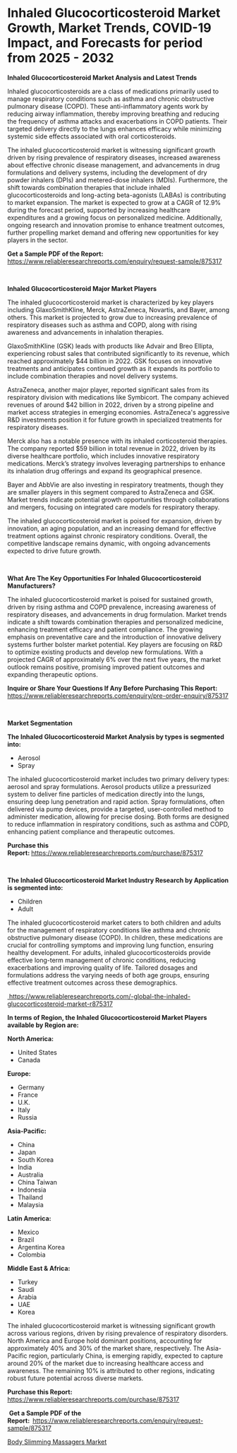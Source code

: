 <p><h1>Inhaled Glucocorticosteroid Market Growth, Market Trends, COVID-19 Impact, and Forecasts for period from 2025 - 2032</h1></p><p><strong>Inhaled Glucocorticosteroid Market Analysis and Latest Trends</strong></p>
<p><p>Inhaled glucocorticosteroids are a class of medications primarily used to manage respiratory conditions such as asthma and chronic obstructive pulmonary disease (COPD). These anti-inflammatory agents work by reducing airway inflammation, thereby improving breathing and reducing the frequency of asthma attacks and exacerbations in COPD patients. Their targeted delivery directly to the lungs enhances efficacy while minimizing systemic side effects associated with oral corticosteroids.</p><p>The inhaled glucocorticosteroid market is witnessing significant growth driven by rising prevalence of respiratory diseases, increased awareness about effective chronic disease management, and advancements in drug formulations and delivery systems, including the development of dry powder inhalers (DPIs) and metered-dose inhalers (MDIs). Furthermore, the shift towards combination therapies that include inhaled glucocorticosteroids and long-acting beta-agonists (LABAs) is contributing to market expansion. The market is expected to grow at a CAGR of 12.9% during the forecast period, supported by increasing healthcare expenditures and a growing focus on personalized medicine. Additionally, ongoing research and innovation promise to enhance treatment outcomes, further propelling market demand and offering new opportunities for key players in the sector.</p></p>
<p><strong>Get a Sample PDF of the Report:&nbsp;</strong> <a href="https://www.reliableresearchreports.com/enquiry/request-sample/875317?utm_campaign=3362&utm_medium=2&utm_source=Github&utm_content=ia&utm_term=30032025&utm_id=inhaled-glucocorticosteroid">https://www.reliableresearchreports.com/enquiry/request-sample/875317</a></p>
<p>&nbsp;</p>
<p><strong>Inhaled Glucocorticosteroid Major Market Players</strong></p>
<p><p>The inhaled glucocorticosteroid market is characterized by key players including GlaxoSmithKline, Merck, AstraZeneca, Novartis, and Bayer, among others. This market is projected to grow due to increasing prevalence of respiratory diseases such as asthma and COPD, along with rising awareness and advancements in inhalation therapies.</p><p>GlaxoSmithKline (GSK) leads with products like Advair and Breo Ellipta, experiencing robust sales that contributed significantly to its revenue, which reached approximately $44 billion in 2022. GSK focuses on innovative treatments and anticipates continued growth as it expands its portfolio to include combination therapies and novel delivery systems.</p><p>AstraZeneca, another major player, reported significant sales from its respiratory division with medications like Symbicort. The company achieved revenues of around $42 billion in 2022, driven by a strong pipeline and market access strategies in emerging economies. AstraZeneca's aggressive R&D investments position it for future growth in specialized treatments for respiratory diseases.</p><p>Merck also has a notable presence with its inhaled corticosteroid therapies. The company reported $59 billion in total revenue in 2022, driven by its diverse healthcare portfolio, which includes innovative respiratory medications. Merck’s strategy involves leveraging partnerships to enhance its inhalation drug offerings and expand its geographical presence.</p><p>Bayer and AbbVie are also investing in respiratory treatments, though they are smaller players in this segment compared to AstraZeneca and GSK. Market trends indicate potential growth opportunities through collaborations and mergers, focusing on integrated care models for respiratory therapy.</p><p>The inhaled glucocorticosteroid market is poised for expansion, driven by innovation, an aging population, and an increasing demand for effective treatment options against chronic respiratory conditions. Overall, the competitive landscape remains dynamic, with ongoing advancements expected to drive future growth.</p></p>
<p>&nbsp;</p>
<p><strong>What Are The Key Opportunities For Inhaled Glucocorticosteroid Manufacturers?</strong></p>
<p><p>The inhaled glucocorticosteroid market is poised for sustained growth, driven by rising asthma and COPD prevalence, increasing awareness of respiratory diseases, and advancements in drug formulation. Market trends indicate a shift towards combination therapies and personalized medicine, enhancing treatment efficacy and patient compliance. The growing emphasis on preventative care and the introduction of innovative delivery systems further bolster market potential. Key players are focusing on R&D to optimize existing products and develop new formulations. With a projected CAGR of approximately 6% over the next five years, the market outlook remains positive, promising improved patient outcomes and expanding therapeutic options.</p></p>
<p><strong>Inquire or Share Your Questions If Any Before Purchasing This Report:</strong> <a href="https://www.reliableresearchreports.com/enquiry/pre-order-enquiry/875317?utm_campaign=3362&utm_medium=2&utm_source=Github&utm_content=ia&utm_term=30032025&utm_id=inhaled-glucocorticosteroid">https://www.reliableresearchreports.com/enquiry/pre-order-enquiry/875317</a></p>
<p>&nbsp;</p>
<p><strong>Market Segmentation</strong></p>
<p><strong>The Inhaled Glucocorticosteroid Market Analysis by types is segmented into:</strong></p>
<p><ul><li>Aerosol</li><li>Spray</li></ul></p>
<p><p>The inhaled glucocorticosteroid market includes two primary delivery types: aerosol and spray formulations. Aerosol products utilize a pressurized system to deliver fine particles of medication directly into the lungs, ensuring deep lung penetration and rapid action. Spray formulations, often delivered via pump devices, provide a targeted, user-controlled method to administer medication, allowing for precise dosing. Both forms are designed to reduce inflammation in respiratory conditions, such as asthma and COPD, enhancing patient compliance and therapeutic outcomes.</p></p>
<p><strong>Purchase this Report:&nbsp;</strong><a href="https://www.reliableresearchreports.com/purchase/875317?utm_campaign=3362&utm_medium=2&utm_source=Github&utm_content=ia&utm_term=30032025&utm_id=inhaled-glucocorticosteroid">https://www.reliableresearchreports.com/purchase/875317</a></p>
<p>&nbsp;</p>
<p><strong>The Inhaled Glucocorticosteroid Market Industry Research by Application is segmented into:</strong></p>
<p><ul><li>Children</li><li>Adult</li></ul></p>
<p><p>The inhaled glucocorticosteroid market caters to both children and adults for the management of respiratory conditions like asthma and chronic obstructive pulmonary disease (COPD). In children, these medications are crucial for controlling symptoms and improving lung function, ensuring healthy development. For adults, inhaled glucocorticosteroids provide effective long-term management of chronic conditions, reducing exacerbations and improving quality of life. Tailored dosages and formulations address the varying needs of both age groups, ensuring effective treatment outcomes across these demographics.</p></p>
<p><a href="https://www.reliableresearchreports.com/-global-the-inhaled-glucocorticosteroid-market-r875317?utm_campaign=3362&utm_medium=2&utm_source=Github&utm_content=ia&utm_term=30032025&utm_id=inhaled-glucocorticosteroid">&nbsp;https://www.reliableresearchreports.com/-global-the-inhaled-glucocorticosteroid-market-r875317</a></p>
<p><strong>In terms of Region, the Inhaled Glucocorticosteroid Market Players available by Region are:</strong></p>
<p>
    <p> <strong> North America: </strong>
        <ul>
            <li>United States</li>
            <li>Canada</li>
        </ul>
        </p> 
    <p> <strong> Europe: </strong>
        <ul>
            <li>Germany</li>
            <li>France</li>
            <li>U.K.</li>
            <li>Italy</li>
            <li>Russia</li>
        </ul>
        </p> 
    <p> <strong> Asia-Pacific: </strong>
        <ul>
            <li>China</li>
            <li>Japan</li>
            <li>South Korea</li>
            <li>India</li>
            <li>Australia</li>
            <li>China Taiwan</li>
            <li>Indonesia</li>
            <li>Thailand</li>
            <li>Malaysia</li>
        </ul>
        </p> 
    <p> <strong> Latin America: </strong>
        <ul>
            <li>Mexico</li>
            <li>Brazil</li>
            <li>Argentina Korea</li>
            <li>Colombia</li>
        </ul>
        </p> 
    <p> <strong> Middle East & Africa: </strong>
        <ul>
            <li>Turkey</li>
            <li>Saudi</li>
            <li>Arabia</li>
            <li>UAE</li>
            <li>Korea</li>
        </ul>
    </p>
    </p>
<p><p>The inhaled glucocorticosteroid market is witnessing significant growth across various regions, driven by rising prevalence of respiratory disorders. North America and Europe hold dominant positions, accounting for approximately 40% and 30% of the market share, respectively. The Asia-Pacific region, particularly China, is emerging rapidly, expected to capture around 20% of the market due to increasing healthcare access and awareness. The remaining 10% is attributed to other regions, indicating robust future potential across diverse markets.</p></p>
<p><strong>Purchase this Report: </strong><a href="https://www.reliableresearchreports.com/purchase/875317?utm_campaign=3362&utm_medium=2&utm_source=Github&utm_content=ia&utm_term=30032025&utm_id=inhaled-glucocorticosteroid">https://www.reliableresearchreports.com/purchase/875317</a></p>
<p>&nbsp;<strong>Get a Sample PDF of the Report:&nbsp;&nbsp;</strong><a href="https://www.reliableresearchreports.com/enquiry/request-sample/875317?utm_campaign=3362&utm_medium=2&utm_source=Github&utm_content=ia&utm_term=30032025&utm_id=inhaled-glucocorticosteroid">https://www.reliableresearchreports.com/enquiry/request-sample/875317</a></p>
<p><strong></strong></p>
<p><p><a href="https://github.com/haimamuirev8/Market-Research-Report-List-1/blob/main/body-slimming-massagers-market.md?utm_campaign=3362&utm_medium=2&utm_source=Github&utm_content=ia&utm_term=30032025&utm_id=inhaled-glucocorticosteroid">Body Slimming Massagers Market</a></p></p>